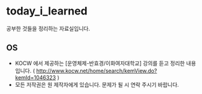 # today_i_learned
공부한 것들을 정리하는 자료실입니다.

## OS
* KOCW 에서 제공하는 [운영체제-반효경/이화여자대학교] 강의를 듣고 정리한 내용입니다. 
   ( http://www.kocw.net/home/search/kemView.do?kemId=1046323 )
* 모든 저작권은 원 제작자에게 있습니다. 문제가 될 시 연락 주시기 바랍니다.

